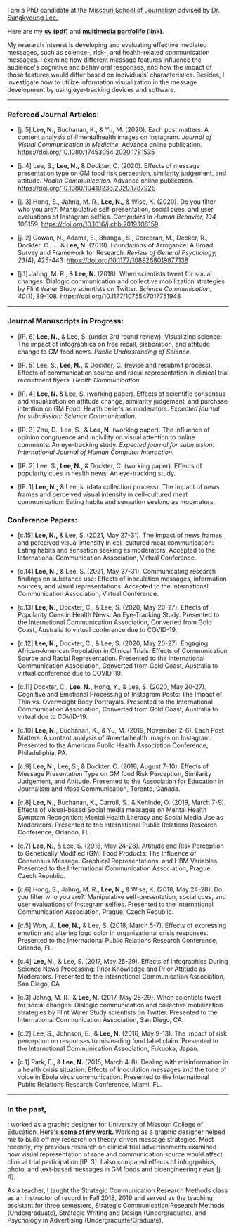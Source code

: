 I am a PhD candidate at the <a href="https://journalism.missouri.edu/" target="_blank">Missouri School of Journalism </a> advised by <a href="https://journalism.missouri.edu/staff/sungkyoung-lee/" target="_blank">Dr. Sungkyoung Lee. </a>

Here are my **[cv (pdf)](./Lee_CV_103120.pdf)** and **<a href="https://nlgwc.myportfolio.com/work" target="_blank"> multimedia portfolifo (link)</a>**.  

My research interest is developing and evaluating effective mediated messages, such as science-, risk-, and health-related communication messages. I examine how different message features influence the audience's cognitive and behavioral responses, and how the impact of those features would differ based on individuals’ characteristics. Besides, I investigate how to utilize information visualization in the message development by using eye-tracking devices and software.
* * *

### Refereed Journal Articles:

*   [j. 5] **Lee, N.,** Buchanan, K., & Yu, M. (2020). Each post matters: A content analysis of #mentalhealth images on Instagram. _Journal of Visual Communication in Medicine._ Advance online publication. <a href="https://doi.org/10.1080/17453054.2020.1781535"> https://doi.org/10.1080/17453054.2020.1781535 </a> 

*   [j. 4] Lee, S., **Lee, N.,** & Dockter, C. (2020). Effects of message presentation type on GM food risk perception, similarity judgement, and attitude. _Health Communication._ Advance online publication. <a href="https://doi.org/10.1080/10410236.2020.1787926"> https://doi.org/10.1080/10410236.2020.1787926 </a> 

*   [j. 3] Hong, S., Jahng, M. R., **Lee, N.,** & Wise, K. (2020). Do you filter who you are?: Manipulative self-presentation, social cues, and user evaluations of Instagram selfies. _Computers in Human Behavior,_ _104,_ 106159. <a href="https://www.sciencedirect.com/science/article/pii/S0747563219303711"> https://doi.org/10.1016/j.chb.2019.106159 </a> 

*   [j. 2] Cowan, N., Adams, E., Bhangal, S., Corcoran, M., Decker, R., Dockter, C., ... & **Lee, N.** (2019). Foundations of Arrogance: A Broad Survey and Framework for Research. _Review of General Psychology,_ _23_(4), 425-443. <a href="https://doi.org/10.1177/1089268019877138"> https://doi.org/10.1177/1089268019877138 </a> 

*   [j.1] Jahng, M. R., & **Lee, N.** (2018). When scientists tweet for social changes: Dialogic communication and collective mobilization strategies by Flint Water Study scientists on Twitter. _Science Communication,_ _40_(1), 89-108. <a href=" https://doi.org/10.1177/1075547017751948"> https://doi.org/10.1177/1075547017751948 </a>  

* * *

### Journal Manuscripts in Progress:

*   [IP. 6] **Lee, N.,** & Lee, S. (under 3rd round review). Visualizing science: The impact of infographics on free recall, elaboration, and attitude change to GM food news. _Public Understanding of Science._

*   [IP. 5] Lee, S., **Lee, N.,** & Dockter, C. (revise and resubmit process). Effects of communication source and racial representation in clinical trial recruitment flyers. _Health Communication._

*   [IP. 4] **Lee, N.** & Lee, S. (working paper). Effects of scientific consensus and visualization on attitude change, similarity judgement, and purchase intention on GM Food: Health beliefs as moderators. _Expected journal for submission: Science Communication._

*   [IP. 3] Zhu, D., Lee, S., & **Lee, N.** (working paper). The influence of opinion congruence and incivility on visual attention to online comments: An eye-tracking study. _Expected journal for submission: International Journal of Human Computer Interaction._ 

*   [IP. 2] Lee, S., **Lee, N.,** & Dockter, C. (working paper). Effects of popularity cues in health news: An eye-tracking study. 

*   [IP. 1] **Lee, N.,** & Lee, s. (data collection process). The Impact of news frames and perceived visual intensity in cell-cultured meat communication: Eating habits and sensation seeking as moderators.

### Conference Papers:

*   [c.15] **Lee, N.,** & Lee, S. (2021, May 27-31). The Impact of news frames and perceived visual intensity in cell-cultured meat communication: Eating habits and sensation seeking as moderators. Accepted to the International Communication Association, Virtual Conference. 

*   [c.14] **Lee, N.,** & Lee, S. (2021, May 27-31). Communicating research findings on substance use: Effects of inoculation messages, information sources, and visual representations. Accepted to the International Communication Association, Virtual Conference. 

*   [c.13] **Lee, N.,** Dockter, C., & Lee, S. (2020, May 20-27). Effects of Popularity Cues in Health News: An Eye-Tracking Study. Presented to the International Communication Association, Converted from Gold Coast, Australia to virtual conference due to COVID-19. 

*   [c.12] **Lee, N.,** Dockter, C., & Lee, S. (2020, May 20-27). Engaging African-American Population in Clinical Trials: Effects of Communication Source and Racial Representation. Presented to the International Communication Association, Converted from Gold Coast, Australia to virtual conference due to COVID-19. 

*   [c.11] Dockter, C., **Lee, N.,** Hong, Y., & Lee, S. (2020, May 20-27). Cognitive and Emotional Processing of Instagram Posts: The Impact of Thin vs. Overweight Body Portrayals. Presented to the International Communication Association, Converted from Gold Coast, Australia to virtual due to COVID-19.  

*   [c.10] **Lee, N.,** Buchanan, K., & Yu, M. (2019, November 2-6). Each Post Matters: A content analysis of #mentalhealth images on Instagram. Presented to the American Public Health Association Conference, Philadeliphia, PA. 

*   [c.9] **Lee, N.,** Lee, S., & Dockter, C. (2019, August 7-10). Effects of Message Presentation Type on GM food Risk Perception, Similarity Judgement, and Attitude. Presented to the Association for Education in Journalism and Mass Communication, Toronto, Canada. 

*   [c.8] **Lee, N.,** Buchanan, K., Carroll, S., & Kehinde, O. (2019, March 7-9). Effects of Visual-based Social media messages on Mental Health Symptom Recognition: Mental Health Literacy and Social Media Use as Moderators. Presented to the International Public Relations Research Conference, Orlando, FL. 

*   [c.7] **Lee, N.,** & Lee, S. (2018, May 24-28). Attitude and Risk Perception to Genetically Modified (GM) Food Products: The Influence of Consensus Message, Graphical Representations, and HBM Variables. Presented to the International Communication Association, Prague, Czech Republic. 

*   [c.6] Hong, S., Jahng, M. R., **Lee, N.,** & Wise, K. (2018, May 24-28). Do you filter who you are?: Manipulative self-presentation, social cues, and user evaluations of Instagram selfies. Presented to the International Communication Association, Prague, Czech Republic. 

*   [c.5] Won, J., **Lee, N.,** & Lee, S. (2018, March 5-7). Effects of expressing emotion and altering logo color in organizational crisis responses. Presented to the International Public Relations Research Conference, Orlando, FL. 

*   [c.4] **Lee, N.,** & Lee, S. (2017, May 25-29). Effects of Infographics During Science News Processing: Prior Knowledge and Prior Attitude as Moderators. Presented to the International Communication Association, San Diego, CA 

*   [c.3] Jahng, M. R., & **Lee, N.** (2017, May 25-29). When scientists tweet for social changes: Dialogic communication and collective mobilization strategies by Flint Water Study scientists on Twitter. Presented to the International Communication Association, San Diego, CA. 

*   [c.2] Lee, S., Johnson, E., & **Lee, N.** (2016, May 9-13). The impact of risk perception on responses to misleading food label claim. Presented to the International Communication Association, Fukuoka, Japan. 

*   [c.1] Park, E., & **Lee, N.** (2015, March 4-8). Dealing with misinformation in a health crisis situation: Effects of Inoculation messages and the tone of voice in Ebola virus communication. Presented to the International Public Relations Research Conference, Miami, FL.

* * * 

### In the past,

I worked as a graphic designer for University of Missouri College of Education. Here's **<a href="https://nlgwc.myportfolio.com/work">some of my work. </a>** Working as a graphic designer helped me to build off my research on theory-driven message strategies. Most recently, my previous research on clinical trial advertisements examined how visual representation of race and communication source would affect clinical trial participation [IP. 3]. I also compared effects of infogrpahics, photo, and text-based messages in GM foods and bioengineering news [j. 4]. 

As a teacher, I taught the Strategic Communication Research Methods class as an instructor of record in Fall 2018, 2019 and served as the teaching assistant for three semesters, Strategic Communication Research Methods (Undergraduate), Strategic Writing and Design (Undergraduate), and Psychology in Advertising (Undergraduate/Graduate).  

<br>
<br>
